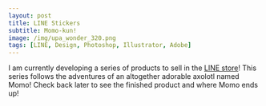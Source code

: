 ```yaml
---
layout: post
title: LINE Stickers
subtitle: Momo-kun!
image: /img/upa_wonder_320.png
tags: [LINE, Design, Photoshop, Illustrator, Adobe]
---
```

I am currently developing a series of products to sell in the [LINE store](https://store.line.me/stickershop/showcase/top/en?hc_location=ufi)! This series follows the adventures of an altogether adorable axolotl named Momo!
Check back later to see the finished product and where Momo ends up!
